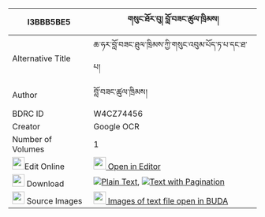 |I3BBB5BE5|གསུང་ཐོར་བུ། བློ་བཟང་ཚུལ་ཁྲིམས། 
| --- | --- 
|Alternative Title |ཆ་ཧར་བློ་བཟང་ཐུལ་ཁྲིམས་ཀྱི་གསུང་འབུམ་པོད་ཏ་པ་དང་ཐ་པ།
|Author| བློ་བཟང་ཚུལ་ཁྲིམས།
|BDRC ID | W4CZ74456
|Creator | Google OCR
|Number of Volumes| 1
|<img width="25" src="https://img.icons8.com/color/25/000000/edit-property.png">Edit Online| [<img width="25" src="https://avatars.githubusercontent.com/u/45091458?s=200&v=4"> Open in Editor](http://editor.openpecha.org/I3BBB5BE5)
|<img width="25" src="https://img.icons8.com/fluent/48/000000/download-2.png"/>  Download | [![](https://img.icons8.com/color/20/000000/txt.png)Plain Text](https://github.com/Openpecha/I3BBB5BE5/releases/download/v2/sung_torbu_lozang_tsultrim_plain_I3BBB5BE5.zip), [![](https://img.icons8.com/color/20/000000/txt.png)Text with Pagination](https://github.com/Openpecha/I3BBB5BE5/releases/download/v2/sung_torbu_lozang_tsultrim_pages_I3BBB5BE5.zip)
|<img width="25" src="https://img.icons8.com/plasticine/100/000000/pictures-folder.png"/>  Source Images | [<img width="25" src="https://library.bdrc.io/icons/BUDA-small.svg"> Images of text file open in BUDA](https://library.bdrc.io/show/bdr:W4CZ74456)